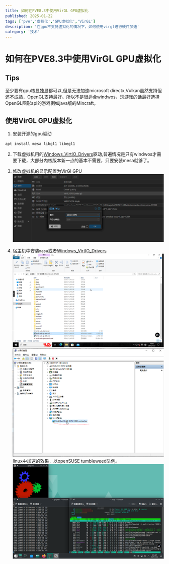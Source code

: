 ```yaml
---
title: 如何在PVE8.3中使用VirGL GPU虚拟化
published: 2025-01-22
tags: ['pve','虚拟化','GPU虚拟化','VirGL']
description: '在gpu不支持虚拟化的情况下，如何使用virgl进行硬件加速'
category: '技术'
---
```


# 如何在PVE8.3中使用VirGL GPU虚拟化

## Tips

至少要有gpu核显独显都可以,但是无法加速microsoft directx,Vulkan虽然支持但还不成熟，OpenGL支持最好。所以不是很适合windwos，玩游戏的话最好选择OpenGL图形api的游戏例如java版的Mincraft。

## 使用VirGL GPU虚拟化

1. 安装开源的gpu驱动

```bash
apt install mesa libgl1 libegl1
```

2. 下载虚拟机用的[Windows_VirtIO_Drivers](https://pve.proxmox.com/wiki/Windows_VirtIO_Drivers)驱动,普遍情况是只有windwos才需要下载，大部分内核版本新一点的基本不需要，只要安装mesa就够了。

3. 修改虚拟机的显示配置为VirGl GPU
   ![显示配置](../../assets/virgl-gpu-virtualization/displayConf.png)

4. 宿主机中安装`mesa`或者[Windows_VirtIO_Drivers](https://pve.proxmox.com/wiki/Windows_VirtIO_Drivers)
   ![windwos](../../assets/virgl-gpu-virtualization/windows_install.png)
   ![windwos virt GPU](../../assets/virgl-gpu-virtualization/windwos_virtIO.png)
   linux中加速的效果，以openSUSE tumbleweed举例。
   ![openSUSE virt GPU](../../assets/virgl-gpu-virtualization/openSUSE_virtIO.png)

